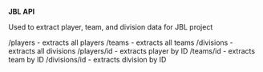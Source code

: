 **JBL API**

Used to extract player, team, and division data for JBL project

/players - extracts all players
/teams - extracts all teams
/divisions - extracts all divisions
/players/id - extracts player by ID
/teams/id - extracts team by ID
/divisions/id - extracts division by ID
